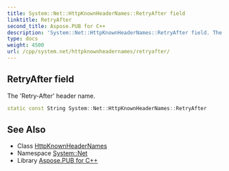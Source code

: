 ```yaml
---
title: System::Net::HttpKnownHeaderNames::RetryAfter field
linktitle: RetryAfter
second_title: Aspose.PUB for C++
description: 'System::Net::HttpKnownHeaderNames::RetryAfter field. The ''Retry-After'' header name in C++.'
type: docs
weight: 4500
url: /cpp/system.net/httpknownheadernames/retryafter/
---
```

## RetryAfter field


The 'Retry-After' header name.

```cpp
static const String System::Net::HttpKnownHeaderNames::RetryAfter
```

## See Also

* Class [HttpKnownHeaderNames](../)
* Namespace [System::Net](../../)
* Library [Aspose.PUB for C++](../../../)

